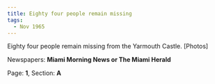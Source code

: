 ```yaml
---  
title: Eighty four people remain missing  
tags:  
  - Nov 1965  
---  
```

  
Eighty four people remain missing from the Yarmouth Castle. [Photos]  
  
Newspapers: **Miami Morning News or The Miami Herald**  
  
Page: **1**, Section: **A** 
